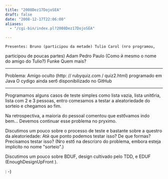 ```yaml
---
title: "2008Dez17DojoSEA"
draft: false
date: "2008-12-17T22:06:00"
aliases:
  - "/cgi-bin/index.pl?2008Dez17DojoSEA"

---
```

    Presentes: Bruno (participou da metade) Tulio Carol (nгo programou,
participou de poucas partes) Adam Pedro Paulo (Como й mesmo o nome do
amigo do Tulio?) Funke Quem mais?

------------------------------------------------------------------------

Problema: Amigo oculto (http: // rubyquiz.com / quiz2.html) programado
em Java O cуdigo ainda serб disponibilizado no GitHub

------------------------------------------------------------------------

Programamos alguns casos de teste simples como lista vazia, lista
unitбria, lista com 2 e 3 pessoas, entгo comeзamos a testar a
aleatoriedade do sorteio e chegamos ao fim.

Na retrospectiva, a maioria do pessoal comentou que estбvamos indo
bem... Devemos continuar esse problema no prуximo.

Discutimos um pouco sobre o processo de teste e bastante sobre a questгo
da aleatoriedade: Atй que ponto podemos testar isso? De que formas?
Precisamos testar isso? (Nгo estб na descriзгo do problema, embora
esteja implicito no nome "sorteio".)

Discutimos um pouco sobre BDUF, design cultivado pelo TDD, e EDUF
(EnoughDesignUpFront ).

 
:   -)


